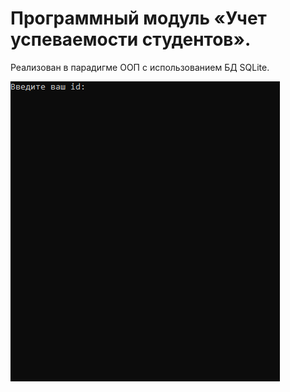 # Программный модуль «Учет успеваемости студентов».
Реализован в парадигме ООП с использованием БД SQLite.

![Демонстрация работы модуля](show_hi_school.gif)